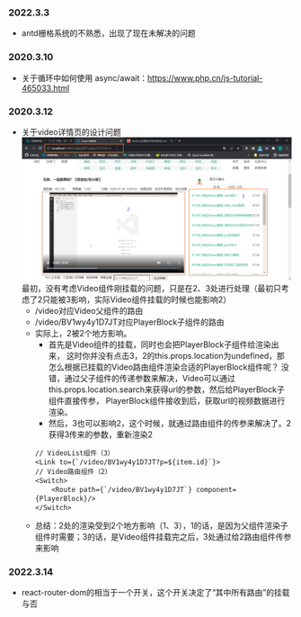 ### 2022.3.3
- antd栅格系统的不熟悉，出现了现在未解决的问题
### 2020.3.10
- 关于循环中如何使用 async/await：https://www.php.cn/js-tutorial-465033.html
### 2020.3.12
- 关于video详情页的设计问题
![img.png](img.png)
  最初，没有考虑Video组件刚挂载的问题，只是在2、3处进行处理（最初只考虑了2只能被3影响，实际Video组件挂载的时候也能影响2）
  - /video对应Video父组件的路由 
  - /video/BV1wy4y1D7JT对应PlayerBlock子组件的路由 
  - 实际上，2被2个地方影响。
    - 首先是Video组件的挂载，同时也会把PlayerBlock子组件给渲染出来，
    这时你并没有点击3，2的this.props.location为undefined，那怎么根据已挂载的Video路由组件渲染合适的PlayerBlock组件呢？
    没错，通过父子组件的传递参数来解决，Video可以通过this.props.location.search来获得url的参数，然后给PlayerBlock子组件直接传参，
    PlayerBlock组件接收到后，获取url的视频数据进行渲染。
    - 然后，3也可以影响2，这个时候，就通过路由组件的传参来解决了。2获得3传来的参数，重新渲染2
    ```react
    // VideoList组件（3）
    <Link to={`/video/BV1wy4y1D7JT?p=${item.id}`}>
    // Video路由组件（2）
    <Switch>
        <Route path={`/video/BV1wy4y1D7JT`} component={PlayerBlock}/>
    </Switch>
    ```
  - 总结：2处的渲染受到2个地方影响（1、3），1的话，是因为父组件渲染子组件时需要；3的话，是Video组件挂载完之后，3处通过给2路由组件传参来影响
### 2022.3.14
  - react-router-dom的<Switch>相当于一个开关，这个开关决定了“其中所有路由”的挂载与否